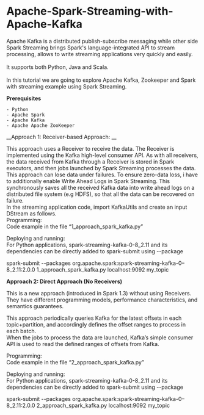# Apache-Spark-Streaming-with-Apache-Kafka
Apache Kafka is a distributed publish-subscribe messaging while other side Spark Streaming brings Spark's language-integrated API to stream processing, allows to write streaming applications very quickly and easily.<br />
<br />
It supports both Python, Java and Scala.<br />
<br />
In this tutorial we are going to explore Apache Kafka, Zookeeper and Spark with streaming example using Spark Streaming.<br />

__Prerequisites__

	- Python
	- Apache Spark
	- Apache Kafka
	- Apache Apache ZooKeeper

__Approach 1: Receiver-based Approach: __

This approach uses a Receiver to receive the data. The Receiver is implemented using the Kafka high-level consumer API. As with all receivers, the data received from Kafka through a Receiver is stored in Spark executors, and then jobs launched by Spark Streaming processes the data.
This approach can lose data under failures. To ensure zero-data loss, i have to additionally enable Write Ahead Logs in Spark Streaming. This synchronously saves all the received Kafka data into write ahead logs on a distributed file system (e.g HDFS), so that all the data can be recovered on failure.<br />
In the streaming application code, import KafkaUtils and create an input DStream as follows.<br />
Programming:<br />
Code example in the file “1_approach_spark_kafka.py”<br />

Deploying and running:<br />
For Python applications, spark-streaming-kafka-0-8_2.11 and its dependencies can be directly added to spark-submit using --package<br />

spark-submit --packages org.apache.spark:spark-streaming-kafka-0–8_2.11:2.0.0 1_approach_spark_kafka.py localhost:9092 my_topic <br />

__Approach 2: Direct Approach (No Receivers)__

This is a new approach (introduced in Spark 1.3) without using Receivers. They have different programming models, performance characteristics, and semantics guarantees.<br />

This approach periodically queries Kafka for the latest offsets in each topic+partition, and accordingly defines the offset ranges to process in each batch.<br />
When the jobs to process the data are launched, Kafka’s simple consumer API is used to read the defined ranges of offsets from Kafka.<br />

Programming:<br />
Code example in the file “2_approach_spark_kafka.py”<br />

Deploying and running:<br />
For Python applications, spark-streaming-kafka-0-8_2.11 and its dependencies can be directly added to spark-submit using --package<br />

spark-submit --packages org.apache.spark:spark-streaming-kafka-0–8_2.11:2.0.0 2_approach_spark_kafka.py localhost:9092 my_topic
